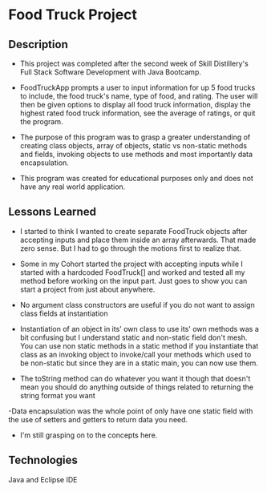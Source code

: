 # Food Truck Project


## Description
- This project was completed after the second week of Skill Distillery's Full Stack Software Development with Java Bootcamp.
- FoodTruckApp prompts a user to input information for up 5 food trucks to include, the food truck's name, type of food, and rating. The user will then be given options to display 	all food truck information, display the highest rated food truck information, see the average of ratings, or quit the program.

- The purpose of this program was to grasp a greater understanding of creating class objects, array of objects, static vs non-static methods and fields, invoking objects to use methods and most importantly data encapsulation.

- This program was created for educational purposes only and does not have any real world application.


## Lessons Learned
- I started to think I wanted to create separate FoodTruck objects after accepting inputs and place them inside an array afterwards. That made zero sense. But I had to go through the motions first to realize that.

- Some in my Cohort started the project with accepting inputs while I started with a hardcoded FoodTruck[] and worked and tested all my method before working on the input part. Just goes to show you can start a project from just about anywhere.


- No argument class constructors are useful if you do not want to assign class fields at instantiation

- Instantiation of an object in its' own class to use its' own methods was a bit confusing but I understand static and non-static field don't mesh. You can use non static methods in a static method if you instantiate that class as an invoking object to invoke/call your methods which used to be non-static but since they are in a static main, you can now use them. 

- The toString method can do whatever you want it though that doesn't mean you should do anything outside of things related to returning the string format you 
want

-Data encapsulation was the whole point of only have one static field with the use of setters and getters to return data you need.

- I'm still grasping on to the concepts here.

## Technologies

Java and Eclipse IDE